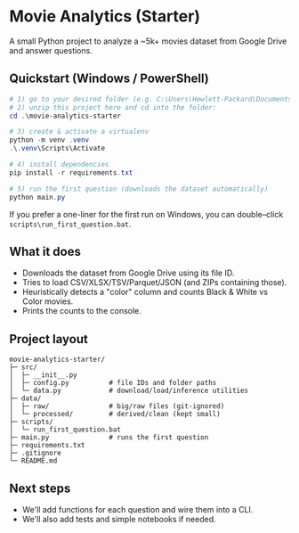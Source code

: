 # Movie Analytics (Starter)

A small Python project to analyze a ~5k+ movies dataset from Google Drive and answer questions.

## Quickstart (Windows / PowerShell)

```powershell
# 1) go to your desired folder (e.g. C:\Users\Hewlett-Packard\Documents\Globant\Python)
# 2) unzip this project here and cd into the folder:
cd .\movie-analytics-starter

# 3) create & activate a virtualenv
python -m venv .venv
.\.venv\Scripts\Activate

# 4) install dependencies
pip install -r requirements.txt

# 5) run the first question (downloads the dataset automatically)
python main.py
```

If you prefer a one-liner for the first run on Windows, you can double–click `scripts\run_first_question.bat`.

## What it does

- Downloads the dataset from Google Drive using its file ID.
- Tries to load CSV/XLSX/TSV/Parquet/JSON (and ZIPs containing those).
- Heuristically detects a "color" column and counts Black & White vs Color movies.
- Prints the counts to the console.

## Project layout

```
movie-analytics-starter/
├─ src/
│  ├─ __init__.py
│  ├─ config.py          # file IDs and folder paths
│  └─ data.py            # download/load/inference utilities
├─ data/
│  ├─ raw/               # big/raw files (git-ignored)
│  └─ processed/         # derived/clean (kept small)
├─ scripts/
│  └─ run_first_question.bat
├─ main.py               # runs the first question
├─ requirements.txt
├─ .gitignore
└─ README.md
```

## Next steps

- We'll add functions for each question and wire them into a CLI.
- We'll also add tests and simple notebooks if needed.

